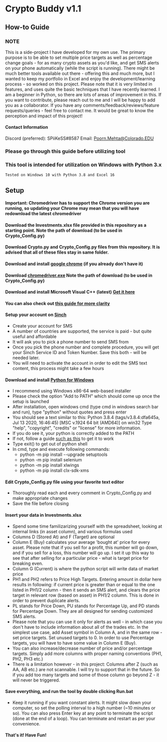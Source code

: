 # Crypto Buddy v1.1
## How-to Guide

### NOTE
This is a side-project I have developed for my own use. The primary purpose is to be able to set multiple price targets as well as percentage change goals - for as many crypto assets as you'd like, and get SMS alerts on your phone automatically (while the script is running). There might be much better tools available out there - offering this and much more, but I wanted to keep my portfolio in Excel and enjoy the development/learning process - so worked on this project. 
Please note that it is very limited in features, and uses quite the basic techniques that I have recently learned. I am a beginner in Python, so there are lots of areas of improvement in this. If you want to contribute, please reach out to me and I will be happy to add you as a collaborator. If you have any comments/feedback/reviews/feature requests/queries - feel free to contact me. It would be great to know the perception and impact of this project!

#### Contact Information
Discord (preferred): SPiiKeSS#8587
Email: Poorn.Mehta@Colorado.EDU

### Please go through this guide before utilizing tool
### This tool is intended for utilization on Windows with Python 3.x 
    Tested on Windows 10 with Python 3.8 and Excel 16


## Setup
#### Important: Chromedriver has to support the Chrome version you are running, so updating your Chrome may mean that you will have redownload the latest chromedriver 
#### Download the Investments.xlsx file provided in this repository as a starting point. Note the path of download (to be used in Crypto_Config.py)
#### Download Crypto.py and Crypto_Config.py files from this repository. It is advised that all of these files stay in same folder. 
#### Download and install [google chrome](https://www.google.com/chrome/) (if you already don't have it)
#### Download [chromedriver.exe](https://chromedriver.chromium.org/) Note the path of download (to be used in Crypto_Config.py)
#### Download and install Microsoft Visual C++ (latest) [Get it here](https://visualstudio.microsoft.com/visual-cpp-build-tools/) 
#### You can also check out [this guide for more clarity](https://medium.com/@jacky_ttt/day060-fix-error-microsoft-visual-c-14-0-is-required-629413e798cd)
#### Setup your account on [Sinch](https://www.sinch.com/)
  * Create your account for SMS
  * A number of countries are supported, the service is paid - but quite useful and affordable
  * It will ask you to pick a phone number to send SMS from 
  * Once you pick the phone number and complete procedure, you will get your Sinch Service ID and Token Number. Save this both - will be needed later.
  * You will need to activate the account in order to edit the SMS text content, this process might take a few hours 
#### Download and install [Python for Windows](https://www.python.org/downloads/windows/)
  * I recommend using Windows x86-64 web-based installer
  * Please check the option "Add to PATH" which should come up once the setup is launched 
  * After installation, open windows cmd (type cmd in windows search bar and run), type "python" without quotes and press enter
  * You should see a text similar to this: Python 3.8.4 (tags/v3.8.4:dfa645a, Jul 13 2020, 16:46:45) [MSC v.1924 64 bit (AMD64)] on win32
Type "help", "copyright", "credits" or "license" for more information.
  * If you do see it, your python is correctly added to the PATH
  * If not, follow a guide [such as this](https://datatofish.com/add-python-to-windows-path/) to get it to work
  * Type exit() to get out of python shell
  * In cmd, type and execute following commands: 
    * python -m pip install --upgrade setuptools
    * python -m pip install selenium
    * python -m pip install xlwings
    * python -m pip install clx-sdk-xms
#### Edit Crypto_Config.py file using your favorite text editor
  * Thoroughly read each and every comment in Crypto_Config.py and make appropriate changes
  * Save the file before closing
#### Insert your data in Investments.xlsx
  * Spend some time familizarizing yourself with the spreadsheet, looking at internal links (in asset column), and various formulas used 
  * Columns D (Stored At) and F (Target) are optional
  * Column E (Buy) calculates your average 'bought at' price for every asset. Please note that if you sell for a profit, this number will go down, and if you sell for a loss, this number will go up. I set it up this way to see that after selling for a particular price - what is target price for breaking even. 
  * Column G (Current) is where the python script will write data of market price
  * PH1 and PH2 refers to Price High Targets. Entering amount in dollar here results in following: if current price is greater than or equal to the one listed in PH1/2 column - then it sends an SMS alert, and clears the price target in relevant row (based on asset) in PH1/2 column. This is done in order to prevent duplicate alerts.
  * PL stands for Price Down, PU stands for Percentage Up, and PD stands for Percentage Down. They are all designed for sending customized SMS alerts.
  * Please note that you can use it only for alerts as well - in which case you don't have to include information about all of the trades etc. In the simplest use case, add Asset symbol in Column A, and in the same row - set price targets. Set unused targets to 0. In order to use Percentage targets, you will have to have some value in Column E (Buy). 
  * You can also increase/decrease number of price and/or percentage targets. Simply add more columns with proper naming conventions (PH1, PH2, PH3 etc.)
  * There is a limitation however - in this project: Columns after Z (such as AA, AB etc.) are not scannable. I will try to support that in the future. So if you add too many targets and some of those column go beyond Z - it will never be triggered. 
#### Save everything, and run the tool by double clicking Run.bat
  * Keep it running if you want constant alerts. It might slow down your computer, so set the polling interval to a high number (~10 minutes or so). You can also press Enter key at any point to terminate the script (done at the end of a loop). You can terminate and restart as per your convenience. 
#### That's it! Have Fun! 
  
  
